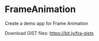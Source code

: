 # FrameAnimation
Create a demo app for Frame Animation

Download GIST files: https://bit.ly/fra-gists 
